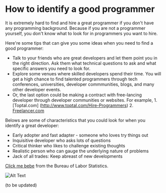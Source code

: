 # How to identify a good programmer

It is extremely hard to find and hire a great programmer if you don't have any programming background. Because if you are not a programmer yourself, you don't know what to look for in programmers you want to hire.

Here're some tips that can give you some ideas when you need to find a good programmer:

+ Talk to your friends who are great developers and let them point you in the right direction. Ask them what technical questions to ask and what specific answers you need to look for.
+ Explore some venues where skilled developers spend their time. You will get a high chance to find talented programmers through tech conferences, universities, developer commmunities, blogs, and many other developer events.
+ Or, the last option could be making a contract with free-lancing developer through developer communities or websites. 
For example, 1. [Toptal.com] (http://www.toptal.com/Hire-Programmers) 2. [Freelancer.com](http://www.freelancer.com/hire/Programmer) 

Belows are some of characteristics that you could look for when you identify a great developer:
+ Early adopter and fast adapter - someone who loves try things out
+ Inquisitive developer who asks lots of questions
+ Critical thinker who likes to challenge existing thoughts
+ Realistic person who can gauge the underlying nature of problems
+ Jack of all trades: Keep abreast of new developments



[Click me bebe](http://www.bls.gov/ooh/computer-and-information-technology/software-developers.htm) from the Bureau of Labor Statistics.

![Alt Text](http://media.mediatemple.netdna-cdn.com/wp-content/uploads/2012/05/mobile-first.jpg)


(to be updated)
